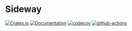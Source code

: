 # Sideway

[![Crates.io](https://img.shields.io/crates/v/sideway.svg)](https://crates.io/crates/sideway)
[![Documentation](https://docs.rs/sideway/badge.svg)](https://docs.rs/sideway)
[![codecov](https://codecov.io/github/RDMA-Rust/sideway/graph/badge.svg?token=CNR6AJQ4KB)](https://codecov.io/gh/RDMA-Rust/sideway)
[![github-actions](https://github.com/RDMA-Rust/sideway/actions/workflows/test.yml/badge.svg)](https://github.com/RDMA-Rust/sideway/actions)
